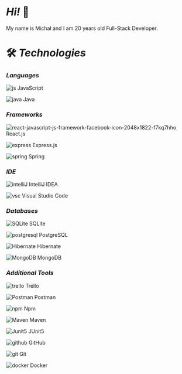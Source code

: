 
# ***Hi!*** 👋

My name is Michał and I am 20 years old Full-Stack Developer.  




# 🛠️ ***Technologies***

### *Languages*
![js](https://github.com/Michal-Jeleniewski/Michal-Jeleniewski/assets/116550149/8344329d-9d58-4aae-90d0-a7b4f21d4f15) JavaScript

![java](https://github.com/Michal-Jeleniewski/Michal-Jeleniewski/assets/116550149/e8222c70-3473-4b53-9693-800e949a8a3d) Java
‎‎‎‎‎

### *Frameworks*
![react-javascript-js-framework-facebook-icon-2048x1822-f7kq7hho](https://github.com/Michal-Jeleniewski/Michal-Jeleniewski/assets/116550149/3d99d6e9-8064-4cdf-aab3-81c9ffdf59b7) React.js

![express](https://github.com/Michal-Jeleniewski/Michal-Jeleniewski/assets/116550149/120e4e05-3406-4e22-b015-1618322d30b8) Express.js

![spring](https://github.com/Michal-Jeleniewski/Michal-Jeleniewski/assets/116550149/2576193a-f720-4214-92b3-4f00311d58cf) Spring 


### *IDE*

![intelliJ](https://github.com/Michal-Jeleniewski/Michal-Jeleniewski/assets/116550149/0acec38e-d5e3-4278-b197-8c022d0fcf41) IntelliJ IDEA

![vsc](https://github.com/Michal-Jeleniewski/Michal-Jeleniewski/assets/116550149/1e101450-001c-4316-8628-b127769afcc1) Visual Studio Code


### *Databases*
![SQLite](https://github.com/Michal-Jeleniewski/Michal-Jeleniewski/assets/116550149/c7c503a6-d840-456a-9a16-9830afa1bb84) SQLite

![postgresql](https://github.com/Michal-Jeleniewski/Michal-Jeleniewski/assets/116550149/3f9a5471-fdc4-4ff6-a6fa-ee4ed000957a) PostgreSQL

![Hibernate](https://github.com/Michal-Jeleniewski/Michal-Jeleniewski/assets/116550149/b14c7b3e-b52b-45c9-94e8-ba86601b5906) Hibernate

![MongoDB](https://github.com/Michal-Jeleniewski/Michal-Jeleniewski/assets/116550149/72b340fe-2c90-4539-9bce-ea483068ed81) MongoDB

### *Additional Tools*

![trello](https://github.com/Michal-Jeleniewski/Michal-Jeleniewski/assets/116550149/2ac90183-3289-4b71-ac44-74ef26c372d8) Trello

![Postman](https://github.com/Michal-Jeleniewski/Michal-Jeleniewski/assets/116550149/788cff38-d8bc-4d24-becd-9311db48cef0) Postman

![npm](https://github.com/Michal-Jeleniewski/Michal-Jeleniewski/assets/116550149/df57a22f-f17b-4f09-aca9-00634eddf027) Npm

![Maven](https://github.com/Michal-Jeleniewski/Michal-Jeleniewski/assets/116550149/0f48752b-adfd-4f4b-b94b-b48da105c50f) Maven

![Junit5](https://github.com/Michal-Jeleniewski/Michal-Jeleniewski/assets/116550149/af03b30d-564c-44c3-a481-2ea3d5a69a0a) JUnit5

![github](https://github.com/Michal-Jeleniewski/Michal-Jeleniewski/assets/116550149/c14dd0d1-9461-4fd8-8bbb-2d78e7300150) GitHub

![git](https://github.com/Michal-Jeleniewski/Michal-Jeleniewski/assets/116550149/5264e2d2-2b49-4504-97ed-f07b30498082) Git

![docker](https://github.com/Michal-Jeleniewski/Michal-Jeleniewski/assets/116550149/e24fe35f-fb62-4744-bfc5-167d65e40dd8) Docker
